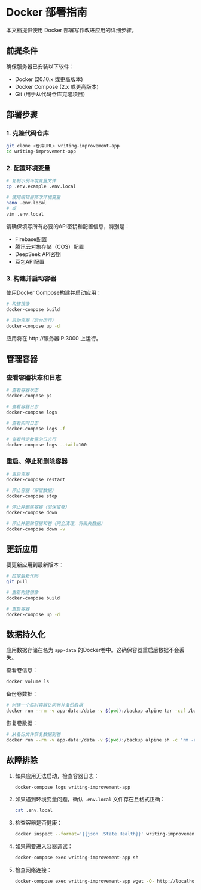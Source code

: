 # Docker 部署指南

本文档提供使用 Docker 部署写作改进应用的详细步骤。

## 前提条件

确保服务器已安装以下软件：

- Docker (20.10.x 或更高版本)
- Docker Compose (2.x 或更高版本)
- Git (用于从代码仓库克隆项目)

## 部署步骤

### 1. 克隆代码仓库

```bash
git clone <仓库URL> writing-improvement-app
cd writing-improvement-app
```

### 2. 配置环境变量

```bash
# 复制示例环境变量文件
cp .env.example .env.local

# 使用编辑器修改环境变量
nano .env.local
# 或
vim .env.local
```

请确保填写所有必要的API密钥和配置信息，特别是：
- Firebase配置
- 腾讯云对象存储（COS）配置
- DeepSeek API密钥
- 豆包API配置

### 3. 构建并启动容器

使用Docker Compose构建并启动应用：

```bash
# 构建镜像
docker-compose build

# 启动容器（后台运行）
docker-compose up -d
```

应用将在 http://服务器IP:3000 上运行。

## 管理容器

### 查看容器状态和日志

```bash
# 查看容器状态
docker-compose ps

# 查看容器日志
docker-compose logs

# 查看实时日志
docker-compose logs -f

# 查看特定数量的日志行
docker-compose logs --tail=100
```

### 重启、停止和删除容器

```bash
# 重启容器
docker-compose restart

# 停止容器（保留数据）
docker-compose stop

# 停止并删除容器（但保留卷）
docker-compose down

# 停止并删除容器和卷（完全清理，将丢失数据）
docker-compose down -v
```

## 更新应用

要更新应用到最新版本：

```bash
# 拉取最新代码
git pull

# 重新构建镜像
docker-compose build

# 重启容器
docker-compose up -d
```

## 数据持久化

应用数据存储在名为 `app-data` 的Docker卷中。这确保容器重启后数据不会丢失。

查看卷信息：
```bash
docker volume ls
```

备份卷数据：
```bash
# 创建一个临时容器访问卷并备份数据
docker run --rm -v app-data:/data -v $(pwd):/backup alpine tar -czf /backup/app-data-backup.tar.gz /data
```

恢复卷数据：
```bash
# 从备份文件恢复数据到卷
docker run --rm -v app-data:/data -v $(pwd):/backup alpine sh -c "rm -rf /data/* && tar -xzf /backup/app-data-backup.tar.gz -C /"
```

## 故障排除

1. 如果应用无法启动，检查容器日志：
   ```bash
   docker-compose logs writing-improvement-app
   ```

2. 如果遇到环境变量问题，确认 `.env.local` 文件存在且格式正确：
   ```bash
   cat .env.local
   ```

3. 检查容器是否健康：
   ```bash
   docker inspect --format='{{json .State.Health}}' writing-improvement-app
   ```

4. 如果需要进入容器调试：
   ```bash
   docker-compose exec writing-improvement-app sh
   ```

5. 检查网络连接：
   ```bash
   docker-compose exec writing-improvement-app wget -O- http://localhost:3000
   ``` 